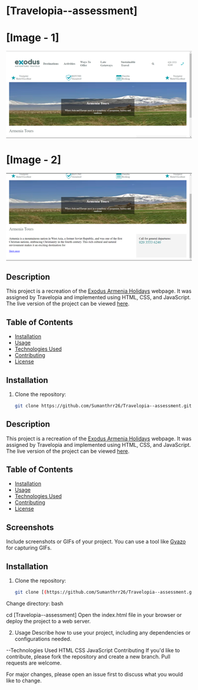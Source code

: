 

# [Travelopia--assessment]

# [Image - 1]
![Project Image](https://github.com/Sumanthrr26/Travelopia--assessment/blob/main/images/Project-img.png)

# [Image - 2]
![Project Image](https://github.com/Sumanthrr26/Travelopia--assessment/blob/main/images/Project-img2.png)

## Description

This project is a recreation of the [Exodus Armenia Holidays](https://www.exodus.co.uk/destinations/europe-holidays/armenia-holidays) webpage. It was assigned by Travelopia and implemented using HTML, CSS, and JavaScript. The live version of the project can be viewed [here](https://656f02078498de04b260e1e8--dainty-clafoutis-d21106.netlify.app/).

## Table of Contents


- [Installation](#installation)
- [Usage](#usage)
- [Technologies Used](#technologies-used)
- [Contributing](#contributing)
- [License](#license)


## Installation

1. Clone the repository:
   ```bash
   git clone https://github.com/Sumanthrr26/Travelopia--assessment.git


## Description

This project is a recreation of the [Exodus Armenia Holidays](https://www.exodus.co.uk/destinations/europe-holidays/armenia-holidays) webpage. It was assigned by Travelopia and implemented using HTML, CSS, and JavaScript. The live version of the project can be viewed [here](https://656f02078498de04b260e1e8--dainty-clafoutis-d21106.netlify.app/).

## Table of Contents


- [Installation](#installation)
- [Usage](#usage)
- [Technologies Used](#technologies-used)
- [Contributing](#contributing)
- [License](#license)

## Screenshots

Include screenshots or GIFs of your project. You can use a tool like [Gyazo](https://gyazo.com/) for capturing GIFs.

## Installation

1. Clone the repository:
   ```bash
   git clone [(https://github.com/Sumanthrr26/Travelopia--assessment.git)]
Change directory:
bash

cd [Travelopia--assessment]
Open the index.html file in your browser or deploy the project to a web server.

2. Usage
Describe how to use your project, including any dependencies or configurations needed.

--Technologies Used
HTML
CSS
JavaScript
Contributing
If you'd like to contribute, please fork the repository and create a new branch. Pull requests are welcome.

For major changes, please open an issue first to discuss what you would like to change.
